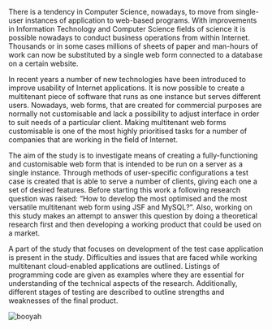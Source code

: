 There is a tendency in Computer Science, nowadays, to move from single-user instances
of application to web-based programs. With improvements in Information Technology and Computer Science fields of science it is possible nowadays to conduct business operations from within Internet. Thousands or in some cases millions of sheets of paper and man-hours of work can now be substituted by a single web form connected to a database on a certain website.

In recent years a number of new technologies have been introduced to improve usability of Internet applications. It is now possible to create a multitenant piece of software that runs as one instance but serves different users. Nowadays, web forms, that are created for commercial purposes are normally not customisable and lack a possibility to adjust interface in order to suit needs of a particular client. Making multitenant web forms customisable is one of the most highly prioritised tasks for a number of companies that are working in the field of Internet.

The aim of the study is to investigate means of creating a fully-functioning and customisable web form that is intended to be run on a server as a single instance. Through methods of user-specific configurations a test case is created that is able to serve a number of clients, giving each one a set of desired features. Before starting this work a following research question was raised: “How to develop the most optimised and the most versatile multitenant web form using JSF and MySQL?”. Also, working on this study makes an attempt to answer this question by doing a theoretical research first and then developing a working product that could be used on a market.

A part of the study that focuses on development of the test case application is present in the study. Difficulties and issues that are faced while working multitenant cloud-enabled applications are outlined. Listings of programming code are given as examples where they are essential for understanding of the technical aspects of the research. Additionally, different stages of testing are described to outline strengths and weaknesses of the final product.

![booyah](https://github.com/Hollgam/Multitenant_webforms/blob/master/viewEditForms.png)